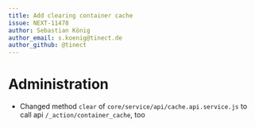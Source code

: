 ```yaml
---
title: Add clearing container cache
issue: NEXT-11478
author: Sebastian König
author_email: s.koenig@tinect.de
author_github: @tinect
---
```

# Administration
* Changed method `clear` of `core/service/api/cache.api.service.js` to call api `/_action/container_cache`, too 
